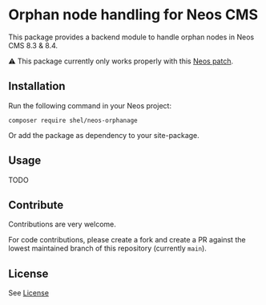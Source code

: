 # Orphan node handling for Neos CMS

This package provides a backend module to handle orphan nodes in Neos CMS 8.3 & 8.4.

⚠️ This package currently only works properly with this [Neos patch](https://github.com/neos/neos-development-collection/pull/5179).

## Installation

Run the following command in your Neos project:

```shell
composer require shel/neos-orphanage
```

Or add the package as dependency to your site-package.

## Usage

TODO

## Contribute

Contributions are very welcome.

For code contributions, please create a fork and create a PR against the lowest maintained
branch of this repository (currently `main`).

## License

See [License](LICENSE.txt)
